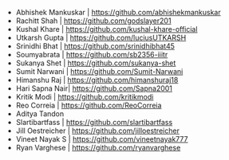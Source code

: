 - Abhishek Mankuskar | https://github.com/abhishekmankuskar
- Rachitt Shah | https://github.com/godslayer201
- Kushal Khare | https://github.com/kushal-khare-official
- Utkarsh Gupta | https://github.com/luciusUTKARSH
- Srinidhi Bhat | https://github.com/srinidhibhat45
- Soumyabrata | https://github.com/sb2356-iiitr
- Sukanya Shet | https://github.com/sukanya-shet
- Sumit Narwani | https://github.com/Sumit-Narwani
- Himanshu Raj | https://github.com/himanshuraj18
- Hari Sapna Nair| https://github.com/Sapna2001
- Kritik Modi | https://github.com/kritikmodi
- Reo Correia | https://github.com/ReoCorreia
- Aditya Tandon
- Slartibartfass | https://github.com/slartibartfass
- Jill Oestreicher | https://github.com/jilloestreicher
- Vineet Nayak S | https://github.com/vineetnayak777
- Ryan Varghese | https://github.com/ryanvarghese
